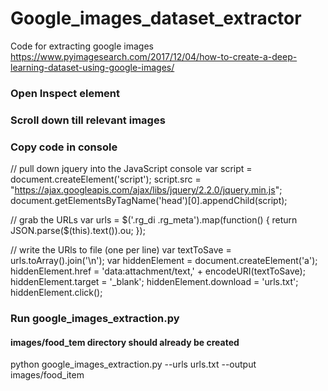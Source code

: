 # Google_images_dataset_extractor
Code for extracting google images https://www.pyimagesearch.com/2017/12/04/how-to-create-a-deep-learning-dataset-using-google-images/

### Open Inspect element
### Scroll down till relevant images
### Copy code in console

// pull down jquery into the JavaScript console
var script = document.createElement('script');
script.src = "https://ajax.googleapis.com/ajax/libs/jquery/2.2.0/jquery.min.js";
document.getElementsByTagName('head')[0].appendChild(script);

// grab the URLs
var urls = $('.rg_di .rg_meta').map(function() { return JSON.parse($(this).text()).ou; });

// write the URls to file (one per line)
var textToSave = urls.toArray().join('\n');
var hiddenElement = document.createElement('a');
hiddenElement.href = 'data:attachment/text,' + encodeURI(textToSave);
hiddenElement.target = '_blank';
hiddenElement.download = 'urls.txt';
hiddenElement.click();


### Run google_images_extraction.py
#### images/food_tem directory  should already be created
python google_images_extraction.py --urls urls.txt --output images/food_item
